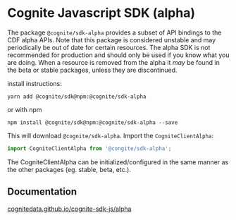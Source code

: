 Cognite Javascript SDK (alpha)
================================
The package `@cognite/sdk-alpha` provides a subset of API bindings to the CDF alpha APIs. Note that this package is considered unstable and may periodically be out of date for certain resources. The alpha SDK is not recommended for production and should only be used if you know what you are doing.
When a resource is removed from the alpha it _may_ be found in the beta or stable packages, unless they are discontinued.

install instructions:
```
yarn add @cognite/sdk@npm:@cognite/sdk-alpha
```
or with npm
```
npm install @cognite/sdk@npm:@cognite/sdk-alpha --save
```

This will download `@cognite/sdk-alpha`. Import the `CogniteClientAlpha`:
```js
import CogniteClientAlpha from '@congite/sdk-alpha';
```

The CogniteClientAlpha can be initialized/configured in the same manner as the other packages (eg. stable, beta, etc.).

## Documentation

[cognitedata.github.io/cognite-sdk-js/alpha](https://cognitedata.github.io/cognite-sdk-js/alpha/classes/_alpha_src_cogniteclient_.cogniteclientalpha.html)

